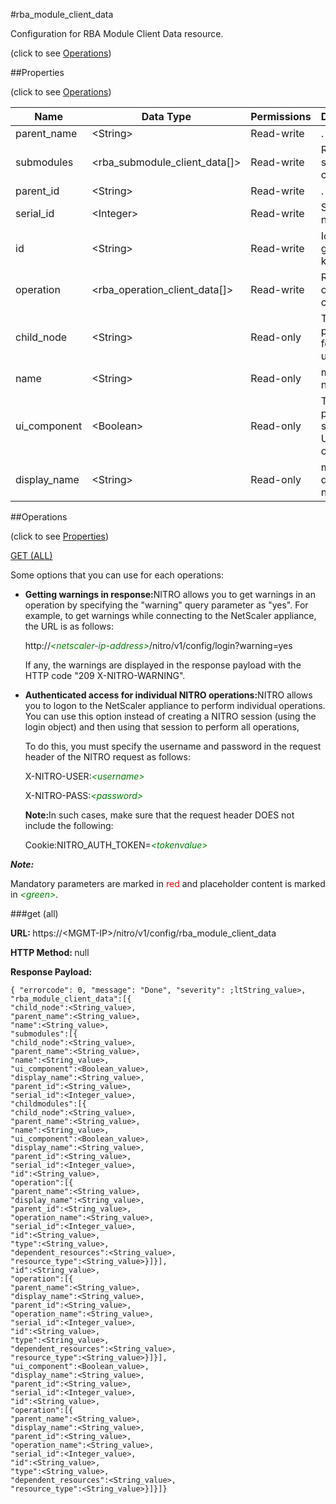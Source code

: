 #rba_module_client_data



Configuration for RBA Module Client Data resource.

<span>(click to see [Operations](#operations))</span>



##Properties 

<span>(click to see [Operations](#operations))</span>





<table><thead><tr><th>Name</th><th>Data Type</th><th>Permissions</th><th>Description</th></tr></thead><tbody><tr><td>parent_name</td><td>&lt;String></td><td>Read-write</td><td>.</td></tr><tr><td>submodules</td><td>&lt;rba_submodule_client_data[]></td><td>Read-write</td><td>RBA submodule client data.</td></tr><tr><td>parent_id</td><td>&lt;String></td><td>Read-write</td><td>.</td></tr><tr><td>serial_id</td><td>&lt;Integer></td><td>Read-write</td><td>Sequence number.</td></tr><tr><td>id</td><td>&lt;String></td><td>Read-write</td><td>Id is system generated key.</td></tr><tr><td>operation</td><td>&lt;rba_operation_client_data[]></td><td>Read-write</td><td>RBA operations client data.</td></tr><tr><td>child_node</td><td>&lt;String></td><td>Read-only</td><td>This property is for internal use.</td></tr><tr><td>name</td><td>&lt;String></td><td>Read-only</td><td>module name.</td></tr><tr><td>ui_component</td><td>&lt;Boolean></td><td>Read-only</td><td>This property shows, its a UI component.</td></tr><tr><td>display_name</td><td>&lt;String></td><td>Read-only</td><td>module display name.</td></tr></tbody></table>

##Operations 

<span>(click to see [Properties](#properties))</span>





[GET (ALL)](#get-all)





Some options that you can use for each operations:

<ul><li><p><b>Getting warnings in response:</b>NITRO allows you to get warnings in an operation by specifying the "warning" query parameter as "yes". For example, to get warnings while connecting to the NetScaler appliance, the URL is as follows:</p><p>http://<span style="color:green;font-style:italic;">&lt;netscaler-ip-address&gt;</span>/nitro/v1/config/login?warning=yes</p><p>If any, the warnings are displayed in the response payload with the HTTP code "209 X-NITRO-WARNING".</p></li><li><p><b>Authenticated access for individual NITRO operations:</b>NITRO allows you to logon to the NetScaler appliance to perform individual operations. You can use this option instead of creating a NITRO session (using the login object) and then using that session to perform all operations,</p><p>To do this, you must specify the username and password in the request header of the NITRO request as follows:</p><p>X-NITRO-USER:<span style="color:green;font-style:italic;">&lt;username&gt;</span></p><p>X-NITRO-PASS:<span style="color:green;font-style:italic;">&lt;password&gt;</span></p><p><b>Note:</b>In such cases, make sure that the request header DOES not include the following:</p><p>Cookie:NITRO_AUTH_TOKEN=<span style="color:green;font-style:italic;">&lt;tokenvalue&gt;</span></p></li></ul>







***Note:*** 

Mandatory parameters are marked in <span style="color:#FF0000;">red</span> and placeholder content is marked in <span style="color:green;font-style:italic">&lt;green&gt;</span>.



###get (all)







<b>URL: </b>https://&lt;MGMT-IP&gt;/nitro/v1/config/rba_module_client_data

<b>HTTP Method: </b>null

<b>Response Payload: </b>
```
{ "errorcode": 0, "message": "Done", "severity": ;ltString_value>, "rba_module_client_data":[{
"child_node":<String_value>,
"parent_name":<String_value>,
"name":<String_value>,
"submodules":[{
"child_node":<String_value>,
"parent_name":<String_value>,
"name":<String_value>,
"ui_component":<Boolean_value>,
"display_name":<String_value>,
"parent_id":<String_value>,
"serial_id":<Integer_value>,
"childmodules":[{
"child_node":<String_value>,
"parent_name":<String_value>,
"name":<String_value>,
"ui_component":<Boolean_value>,
"display_name":<String_value>,
"parent_id":<String_value>,
"serial_id":<Integer_value>,
"id":<String_value>,
"operation":[{
"parent_name":<String_value>,
"display_name":<String_value>,
"parent_id":<String_value>,
"operation_name":<String_value>,
"serial_id":<Integer_value>,
"id":<String_value>,
"type":<String_value>,
"dependent_resources":<String_value>,
"resource_type":<String_value>}]}],
"id":<String_value>,
"operation":[{
"parent_name":<String_value>,
"display_name":<String_value>,
"parent_id":<String_value>,
"operation_name":<String_value>,
"serial_id":<Integer_value>,
"id":<String_value>,
"type":<String_value>,
"dependent_resources":<String_value>,
"resource_type":<String_value>}]}],
"ui_component":<Boolean_value>,
"display_name":<String_value>,
"parent_id":<String_value>,
"serial_id":<Integer_value>,
"id":<String_value>,
"operation":[{
"parent_name":<String_value>,
"display_name":<String_value>,
"parent_id":<String_value>,
"operation_name":<String_value>,
"serial_id":<Integer_value>,
"id":<String_value>,
"type":<String_value>,
"dependent_resources":<String_value>,
"resource_type":<String_value>}]}]}
```







